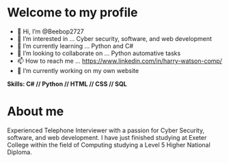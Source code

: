 
<h1>Welcome to my profile</h1>

- 👋 Hi, I’m @Beebop2727
- 👀 I’m interested in ... Cyber security, software, and web development
- 🌱 I’m currently learning ... Python and C#
- 💞️ I’m looking to collaborate on ... Python automative tasks
- 📫 How to reach me ... https://www.linkedin.com/in/harry-watson-comp/
- 🔭 I’m currently working on my own website

<strong>Skills: C# // Python // HTML // CSS // SQL</strong>

<h1>About me</h1>

Experienced Telephone Interviewer with a passion for Cyber Security, software, and web development. I have just finished studying at Exeter College within the field of Computing studying a Level 5 Higher National Diploma.
